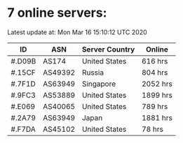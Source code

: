 # 7 online servers:

Latest update at: Mon Mar 16 15:10:12 UTC 2020

| ID | ASN | Server Country | Online |
| -- | --- | -------------- | ------ |
| #.D09B | AS174 | United States | 616 hrs |
| #.15CF | AS49392 | Russia | 804 hrs |
| #.7F1D | AS63949 | Singapore | 2052 hrs |
| #.9FC3 | AS53889 | United States | 1899 hrs |
| #.E069 | AS40065 | United States | 789 hrs |
| #.2A79 | AS63949 | Japan | 1881 hrs |
| #.F7DA | AS45102 | United States | 78 hrs |

